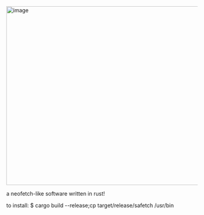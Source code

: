 <img width="866" height="471" alt="image" src="https://github.com/user-attachments/assets/aa89b90b-f1e2-4df3-b701-3ca9a76bd837" />


a neofetch-like software written in rust!

to install:
$ cargo build --release;cp target/release/safetch /usr/bin
